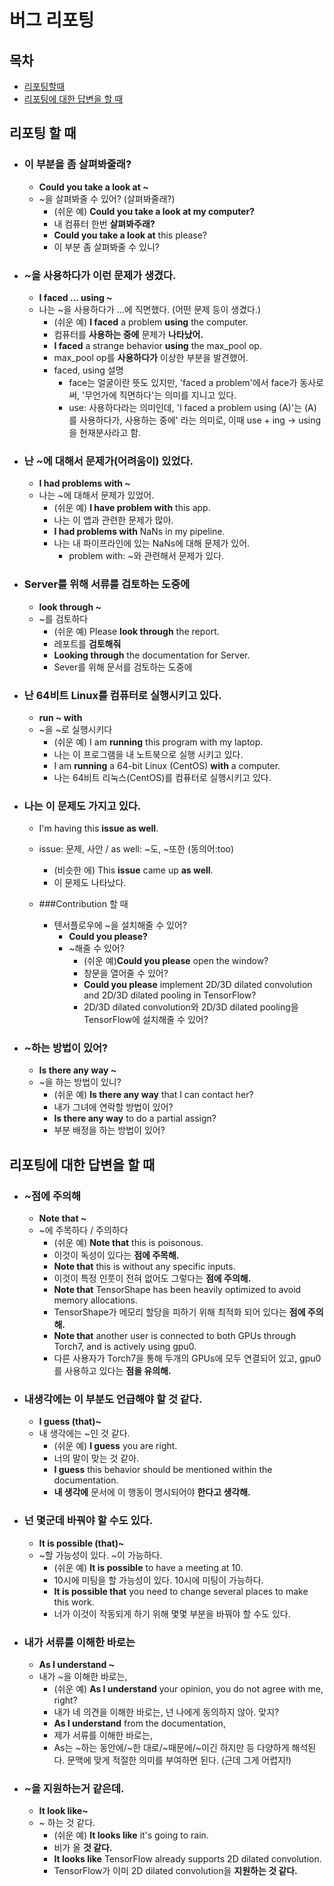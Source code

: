 # 버그 리포팅

## 목차
- [리포팅할때](https://github.com/LucyJeong/awesome-engfordev/blob/master/bugReporting/README.md#리포팅-할-때)
- [리포팅에 대한 답변을 할 때](https://github.com/LucyJeong/awesome-engfordev/blob/master/bugReporting/README.md#리포팅에-대한-답변을-할-때)


## 리포팅 할 때

- ### 이 부분을 좀 살펴봐줄래?
  - **Could you take a look at ~**
  - ~을 살펴봐줄 수 있어? (살펴봐줄래?)
    - (쉬운 예) **Could you take a look at my computer?**
    - 내 컴퓨터 한번 **살펴봐주래?**
    - **Could you take a look at** this please?
    - 이 부분 좀 살펴봐줄 수 있니?

- ### ~을 사용하다가 이런 문제가 생겼다.
  - **I faced ... using ~**
  - 나는 ~을 사용하다가 ...에 직면했다. (어떤 문제 등이 생겼다.)
    - (쉬운 예) **I faced** a problem **using** the computer.
    - 컴퓨터를 **사용하는 중에** 문제가 **나타났어.**
    - **I faced** a strange behavior **using** the max_pool op.
    - max_pool op를 **사용하다가** 이상한 부분을 발견했어.
    - faced, using 설명
      - face는 얼굴이란 뜻도 있지만, 'faced a problem'에서 face가 동사로써, '무언가에 직면하다'는 의미를 지니고 있다.
      - use: 사용하다라는 의미인데, 'I faced a problem using (A)'는 (A)를 사용하다가, 사용하는 중에' 라는 의미로, 이때 use + ing -> using을 현재분사라고 함.


- ### 난 ~에 대해서 문제가(어려움이) 있었다.
  - **I had problems with ~**
  - 나는 ~에 대해서 문제가 있었어.
    - (쉬운 예) **I have problem with** this app.
    - 나는 이 앱과 관련한 문제가 많아.
    - **I had problems with** NaNs in my pipeline.
    - 나는 내 파이프라인에 있는 NaNs에 대해 문제가 있어.
      - problem with: ~와 관련해서 문제가 있다.


- ### Server를 위해 서류를 검토하는 도중에
  - **look through ~**
  - ~를 검토하다
    - (쉬운 예) Please **look through** the report.
    - 레포트를 **검토해줘**
    - **Looking through** the documentation for Server.
    - Sever를 위해 문서를 검토하는 도중에

- ### 난 64비트 Linux를 컴퓨터로 실행시키고 있다.
  - **run ~ with**
  - ~을 ~로 실행시키다
    - (쉬운 예) I am **running** this program with my laptop.
    - 나는 이 프로그램을 내 노트북으로 실행 시키고 있다.
    - I am **running** a 64-bit Linux (CentOS) **with** a computer.
    - 나는 64비트 리눅스(CentOS)를 컴퓨터로 실행시키고 있다.

- ### 나는 이 문제도 가지고 있다.
  - I'm having this **issue as well**.
  - issue: 문제, 사안 / as well: ~도, ~또한 (동의어:too)
    - (비슷한 에) This **issue** came up **as well**.
    - 이 문제도 나타났다.

  - ###Contribution 할 때

      - 텐서플로우에 ~을 설치해줄 수 있어?
        - **Could you please?**
        - ~해줄 수 있어?
          - (쉬운 예)**Could you please** open the window?
          - 창문을 열어줄 수 있어?
          - **Could you please** implement 2D/3D dilated convolution and 2D/3D dilated pooling in TensorFlow?
          - 2D/3D dilated convolution와 2D/3D dilated pooling을 TensorFlow에 설치해줄 수 있어?


- ### ~하는 방법이 있어?
  - **Is there any way ~**
  - ~을 하는 방법이 있니?
    - (쉬운 예) **Is there any way** that I can contact her?
    - 내가 그녀에 연락할 방법이 있어?
    - **Is there any way** to do a partial assign?
    - 부분 배정을 하는 방법이 있어?

## 리포팅에 대한 답변을 할 때

- ### ~점에 주의해
  - **Note that ~**
  - ~에 주목하다 / 주의하다
    - (쉬운 예) **Note that** this is poisonous.
    - 이것이 독성이 있다는 **점에 주목해.**
    - **Note that** this is without any specific inputs.
    - 이것이 특정 인풋이 전혀 없어도 그렇다는 **점에 주의해.**
    - **Note that** TensorShape has been heavily optimized to avoid memory allocations.
    - TensorShape가 메모리 할당을 피하기 위해 최적화 되어 있다는 **점에 주의해.**
    - **Note that** another user is connected to both GPUs through Torch7, and is actively using gpu0.
    - 다른 사용자가 Torch7을 통해 두개의 GPUs에 모두 연결되어 있고, gpu0를 사용하고 있다는 **점을 유의해.**

- ### 내생각에는 이 부분도 언급해야 할 것 같다.
    - **I guess (that)~**
    - 내 생각에는 ~인 것 같다.
      - (쉬운 예) **I guess** you are right.
      - 너의 말이 맞는 것 같아.
      - **I guess** this behavior should be mentioned within the documentation.
      - **내 생각에** 문서에 이 행동이 명시되어야 **한다고 생각해.**

- ### 넌 몇군데 바꿔야 할 수도 있다.
  - **It is possible (that)~**
  - ~할 가능성이 있다. ~이 가능하다.
    - (쉬운 예) **It is possible** to have a meeting at 10.
    - 10시에 미팅을 할 가능성이 있다. 10시에 미팅이 가능하다.
    - **It is possible that** you need to change several places to make this work.
    - 너가 이것이 작동되게 하기 위해 몇몇 부분을 바꿔야 할 수도 있다.

- ### 내가 서류를 이해한 바로는
  - **As I understand ~**
  - 내가 ~을 이해한 바로는,
    - (쉬운 예) **As I understand** your opinion, you do not agree with me, right?
    - 내가 네 의견을 이해한 바로는, 넌 나에게 동의하지 않아. 맞지?
    - **As I understand** from the documentation,
    - 제가 서류를 이해한 바로는,
    - As는 ~하는 동안에/~한 대로/~때문에/~이긴 하지만 등 다양하게 해석된다. 문맥에 맞게 적절한 의미를 부여하면 된다. (근데 그게 어렵지!)
    
- ### ~을 지원하는거 같은데.
  - **It look like~**
  - ~ 하는 것 같다.
    - (쉬운 예) **It looks like** it's going to rain.
    - 비가 올 **것 같다.**
    - **It looks like** TensorFlow already supports 2D dilated convolution.
    - TensorFlow가 이미 2D dilated convolution을 **지원하는 것 같다.**

